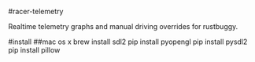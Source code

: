 #racer-telemetry

Realtime telemetry graphs and manual driving overrides for rustbuggy.

#install
##mac os x
    brew install sdl2
    pip install pyopengl
    pip install pysdl2
    pip install pillow
